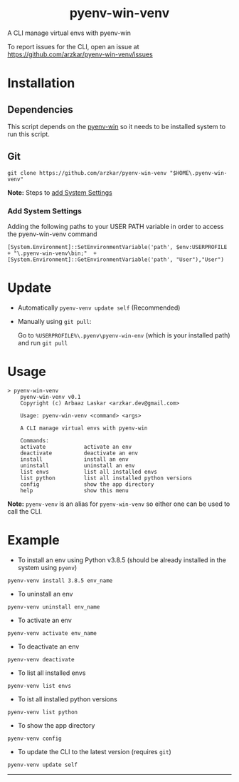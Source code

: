<h1 align="center">pyenv-win-venv</h1>

A CLI manage virtual envs with pyenv-win<br>

To report issues for the CLI, open an issue at https://github.com/arzkar/pyenv-win-venv/issues

# Installation

## Dependencies

This script depends on the [pyenv-win](https://github.com/pyenv-win/pyenv-win) so it needs to be installed system to run this script.

## Git

```
git clone https://github.com/arzkar/pyenv-win-venv "$HOME\.pyenv-win-venv"
```

**Note:** Steps to [add System Settings](#add-system-settings)

### Add System Settings

Adding the following paths to your USER PATH variable in order to access the pyenv-win-venv command

```pwsh
[System.Environment]::SetEnvironmentVariable('path', $env:USERPROFILE + "\.pyenv-win-venv\bin;"  + [System.Environment]::GetEnvironmentVariable('path', "User"),"User")
```

# Update

- Automatically `pyenv-venv update self` (Recommended)

- Manually using `git pull`:

  Go to `%USERPROFILE%\.pyenv\pyenv-win-env` (which is your installed path) and run `git pull`

# Usage

```
> pyenv-win-venv
    pyenv-win-venv v0.1
    Copyright (c) Arbaaz Laskar <arzkar.dev@gmail.com>

    Usage: pyenv-win-venv <command> <args>

    A CLI manage virtual envs with pyenv-win

    Commands:
    activate            activate an env
    deactivate          deactivate an env
    install             install an env
    uninstall           uninstall an env
    list envs           list all installed envs
    list python         list all installed python versions
    config              show the app directory
    help                show this menu
```

**Note:** `pyenv-venv` is an alias for `pyenv-win-venv` so either one can be used to call the CLI.

# Example

- To install an env using Python v3.8.5 (should be already installed in the system using `pyenv`)

```
pyenv-venv install 3.8.5 env_name
```

- To uninstall an env

```
pyenv-venv uninstall env_name
```

- To activate an env

```
pyenv-venv activate env_name
```

- To deactivate an env

```
pyenv-venv deactivate
```

- To list all installed envs

```
pyenv-venv list envs
```

- To ist all installed python versions

```
pyenv-venv list python
```

- To show the app directory

```
pyenv-venv config
```

- To update the CLI to the latest version (requires `git`)

```
pyenv-venv update self
```

---

